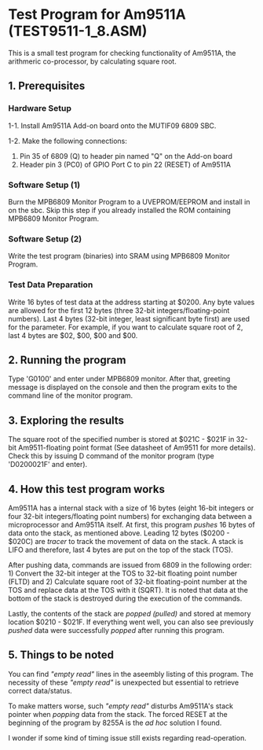 # Test Program for Am9511A (TEST9511-1_8.ASM)

 This is a small test program for checking functionality of Am9511A, the arithmeric co-processor, by calculating square root.

## 1. Prerequisites
### Hardware Setup

 1-1. Install Am9511A Add-on board onto the MUTIF09 6809 SBC.

 1-2. Make the following connections:
 1) Pin 35 of 6809 (Q) to header pin named "Q" on the Add-on board
 2) Header pin 3 (PC0) of GPIO Port C to pin 22 (RESET) of Am9511A

### Software Setup (1)

Burn the MPB6809 Monitor Program to a UVEPROM/EEPROM and install in on the sbc. Skip this step if you already installed the ROM containing MPB6809 Monitor Program.

### Software Setup (2)

Write the test program (binaries) into SRAM using MPB6809 Monitor Program.

### Test Data Preparation

Write 16 bytes of test data at the address starting at $0200. Any byte values are allowed for the first 12 bytes (three 32-bit integers/floating-point numbers). Last 4 bytes (32-bit integer, least significant byte first) are used for the parameter. For example, if you want to calculate square root of 2, last 4 bytes are $02, $00, $00 and $00.

## 2. Running the program

Type 'G0100' and enter under MPB6809 monitor. After that, greeting message is displayed on the console and then the program exits to the command line of the monitor program.

## 3. Exploring the results

The square root of the specified number is stored at $021C - $021F in 32-bit Am9511-floating point format (See datasheet of Am9511 for more details). Check this by issuing D command of the monitor program (type 'D0200021F' and enter).

## 4. How this test program works

Am9511A has a internal stack with a size of 16 bytes (eight 16-bit integers or four 32-bit integers/floating point numbers) for exchanging data between a microprocessor and Am9511A itself. At first, this program *pushes* 16 bytes of data onto the stack, as mentioned above. Leading 12 bytes ($0200 - $020C) are *tracer* to track the movement of data on the stack. A stack is LIFO and therefore, last 4 bytes are put on the top of the stack (TOS).

After pushing data, commands are issued from 6809 in the following order: 1) Convert the 32-bit integer at the TOS to 32-bit floating point number (FLTD) and 2) Calculate square root of 32-bit floating-point number at the TOS and replace data at the TOS with it (SQRT). It is noted that data at the bottom of the stack is destroyed during the execution of the commands.

Lastly, the contents of the stack are *popped (pulled)* and stored at memory location $0210 - $021F. If everything went well, you can also see previously *pushed* data were successfully *popped* after running this program.

## 5. Things to be noted

You can find *"empty read"* lines in the aseembly listing of this program. The necessity of these *"empty read"* is unexpected but essential to retrieve correct data/status.

To make matters worse, such *"empty read"* disturbs Am9511A's stack pointer when *popping* data from the stack. The forced RESET at the beginning of the program by 8255A is the *ad hoc* solution I found.

I wonder if some kind of timing issue still exists regarding read-operation.
